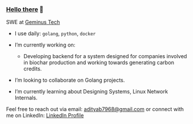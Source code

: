 ### [Hello there](https://youtu.be/rEq1Z0bjdwc?si=b26k4plRfK_vvs_O) 👋

SWE at [Geminus Tech](https://geminustech.com/)<br>

- I use daily: `golang`, `python`, `docker`
- I’m currently working on:
	- Developing backend for a system designed for companies involved in biochar production and working towards generating carbon credits.

- I’m looking to collaborate on Golang projects. <br>
- I’m currently learning about Designing Systems, Linux Network Internals.<br>

Feel free to reach out via email: adityab7968@gmail.com or connect with me on LinkedIn: [LinkedIn Profile](https://www.linkedin.com/in/bhalerao-aditya/)
